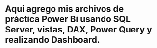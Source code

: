 # Aqui agrego mis archivos de práctica Power Bi usando SQL Server, vistas, DAX, Power Query y realizando Dashboard.
